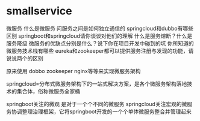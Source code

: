# smallservice
微服务
什么是微服务
问服务之间是如何独立通信的
springcloud和dubbo有哪些区别
springboot和springcloud请你谈谈对他们的理解
什么是服务熔断？什么是服务降级
微服务的优缺点分别是什么？说下你在项目开发中碰到的坑
你所知道的微服务技术栈有哪些
eureka和zookeeper都可以提供服务注册与发现的功能，请说说两个的区别

原来使用 dobbo zookeeper nginx等等来实现微服务架构

springcloud=分布式微服务架构下的一站式解决方案，是各个微服务架构落地技术的集合体，俗称微服务全家桶

springboot关注的微观 是对于一个个不同的微服务 
springcloud关注宏观的微服务协调整理治理框架，它将springboot开发的一个个单体微服务整合并管理起来